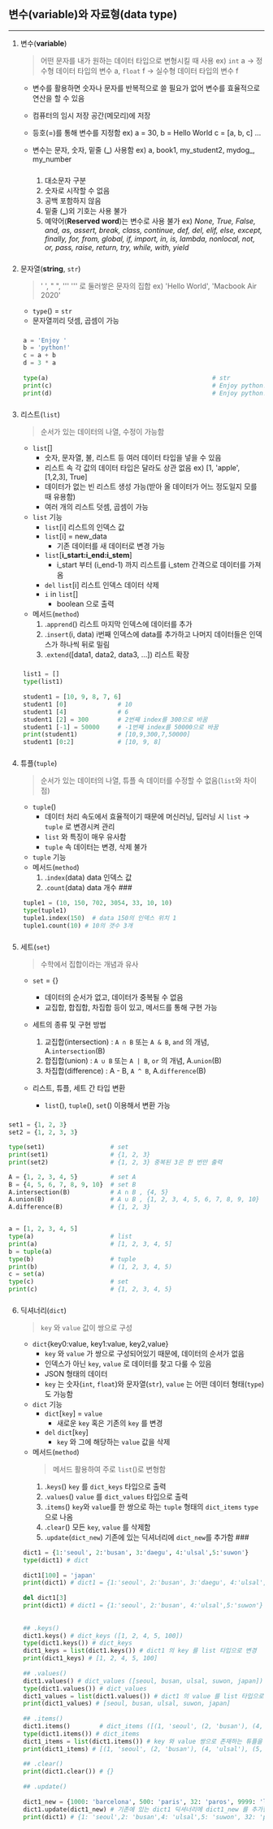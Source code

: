 ## 변수(**variable**)와 자료형(**data type**)

___
1. 변수(**variable**)
    > 어떤 문자를 내가 원하는 데이터 타입으로 변형시킬 때 사용 ex)  `int` a -> 정수형 데이터 타입의 변수 a, `float` f -> 실수형 데이터 타입의 변수 f
    * 변수를 활용하면 숫자나 문자를 반복적으로 쓸 필요가 없어 변수를 효율적으로 연산을 할 수 있음
    * 컴퓨터의 임시 저장 공간(메모리)에 저장
    * 등호(=)를 통해 변수를 지정함 ex) a = 30, b = Hello World c = [a, b, c] ...
    * 변수는 문자, 숫자, 밑줄 (**_**) 사용함 ex) a, book1, my_student2, mydog_, my_number
        ###

        1. 대소문자 구분
        2. 숫자로 시작할 수 없음
        3. 공백 포함하지 않음
        4. 밑줄 (**_**)외 기호는 사용 불가
        5. 예약어(**Reserved word**)는 변수로 사용 불가 ex) _None, True, False, and, as, assert, break, class, continue, def, del, elif, else, except, finally, for, from, global, if, import, in, is, lambda, nonlocal, not, or, pass, raise, return, try, while, with, yield_    
        ###

2. 문자열(**string**, `str`)
    > ' ', " ", ''' ''' 로 둘러쌓은 문자의 집합 ex) 'Hello World', 'Macbook Air 2020' 
    * `type`() = `str`
    * 문자열끼리 덧셈, 곱셈이 가능
    ###
``` python
    a = 'Enjoy '
    b = 'python!'
    c = a + b
    d = 3 * a
    
    type(a)												# str
    print(c)											# Enjoy python!
    print(d)											# Enjoy python!Enjoy python!Enjoy python!
```
###

3. 리스트(`list`)
    > 순서가 있는 데이터의 나열, 수정이 가능함
    * `list`[]
        * 숫자, 문자열, 불, 리스트 등 여러 데이터 타입을 넣을 수 있음
        * 리스트 속 각 값의 데이터 타입은 달라도 상관 없음 ex) [1, 'apple', [1,2,3], True]
        * 데이터가 없는 빈 리스트 생성 가능(받아 올 데이터가 어느 정도일지 모를 때 유용함)
        * 여러 개의 리스트 덧셈, 곱셈이 가능
    * `list` 기능
        * `list`[i] 리스트의 인덱스 값
        * `list`[i] = new_data 
            * 기존 데이터를 새 데이터로 변경 가능
        * `list`[**i_start:i_end:i_stem**]
            * i_start 부터 (i_end-1) 까지 리스트를 i_stem 간격으로 데이터를 가져옴
        * `del` `list`[i] 리스트 인덱스 데이터 삭제
        * `i` in `list`[]
            * boolean 으로 출력 
    * 메서드(`method`)
        1. .`apprend`() 리스트 마지막 인덱스에 데이터를 추가
        2. .`insert`(i, data) i번째 인덱스에 data를 추가하고 나머지 데이터들은 인덱스가 하나씩 뒤로 밀림
        3. .`extend`([data1, data2, data3, ...]) 리스트 확장

###
```python
    list1 = []
    type(list1)
    
    student1 = [10, 9, 8, 7, 6]
    student1 [0]              # 10
    student1 [4]              # 6
    student1 [2] = 300        # 2번째 index를 300으로 바꿈
    student1 [-1] = 50000     # -1번째 index를 50000으로 바꿈
    print(student1)           # [10,9,300,7,50000]
    student1 [0:2]            # [10, 9, 8]
```
###

4. 튜플(`tuple`)
    > 순서가 있는 데이터의 나열, 튜플 속 데이터를 수정할 수 없음(`list`와 차이점)
    * `tuple`()
        * 데이터 처리 속도에서 효율적이기 때문에 머신러닝, 딥러닝 시 `list` -> `tuple` 로 변경시켜 관리
        * `list` 와 특징이 매우 유사함
        * `tuple` 속 데이터는 변경, 삭제 불가
    * `tuple` 기능
    * 메서드(`method`)
        1. .`index`(data) data 인덱스 값 
        2. .`count`(data) data 개수
                ###
```python
    tuple1 = (10, 150, 702, 3054, 33, 10, 10)
    type(tuple1)
    tuple1.index(150)  # data 150의 인덱스 위치 1
    tuple1.count(10) # 10의 갯수 3개
```
###


5. 세트(`set`)
    > 수학에서 집합이라는 개념과 유사
    * `set` = {}
        * 데이터의 순서가 없고, 데이터가 중복될 수 없음
        * 교집합, 합집합, 차집합 등이 있고, 메서드를 통해 구현 가능

    * 세트의 종류 및 구현 방법
        1. 교집합(intersection) : `A ∩ B` 또는 `A & B`, `and` 의 개념, A.`intersection`(B)
        2. 합집합(union) : `A ∪ B` 또는 `A | B`, `or` 의 개념, A.`union`(B)
        3. 차집합(difference) : A - B, `A ^ B`, A.`difference`(B)

    * 리스트, 튜플, 세트 간 타입 변환
        * `list`(), `tuple`(), `set`() 이용해서 변환 가능

###

```python
set1 = {1, 2, 3}
set2 = {1, 2, 3, 3}

type(set1)                  # set
print(set1)                 # {1, 2, 3}
print(set2)                 # {1, 2, 3} 중복된 3은 한 번만 출력

A = {1, 2, 3, 4, 5}         # set A
B = {4, 5, 6, 7, 8, 9, 10}  # set B
A.intersection(B)           # A ∩ B , {4, 5}
A.union(B)                  # A ∪ B , {1, 2, 3, 4, 5, 6, 7, 8, 9, 10}
A.difference(B)             # {1, 2, 3}


a = [1, 2, 3, 4, 5]
type(a)                     # list
print(a)                    # [1, 2, 3, 4, 5]
b = tuple(a)
type(b)                     # tuple
print(b)                    # (1, 2, 3, 4, 5)
c = set(a)
type(c)                     # set
print(c)                    # {1, 2, 3, 4, 5}
```
###


6. 딕셔너리(`dict`)
    > `key` 와 `value` 값이 쌍으로 구성
    * `dict`{key0:value, key1:value, key2,value} 
        * `key` 와 `value` 가 쌍으로 구성되어있기 때문에, 데이터의 순서가 없음
        * 인덱스가 아닌 `key`, `value` 로 데이터를 찾고 다룰 수 있음
        * JSON 형태의 데이터
        * `key` 는 숫자(`int`, `float`)와 문자열(`str`), `value` 는 어떤 데이터 형태(`type`)도 가능함 
    * `dict` 기능
        * `dict`[`key`] = `value` 
            * 새로운 `key` 혹은 기존의 `key` 를 변경
        * `del` `dict`[`key`]
            * `key` 와 그에 해당하는 `value` 값을 삭제
    * 메서드(`method`)
        > 메서드 활용하여 주로 `list`()로 변형함
        1. .`keys`()   `key` 를 `dict_keys` 타입으로 출력 
        2. .`values`()   `value` 를
        `dict_values` 타입으로 출력
        3. .`items`()   `key`와 `value`를 한 쌍으로 하는 `tuple` 형태의 `dict_items` `type` 으로 나옴
        4. .`clear`() 모든 `key`, `value` 를 삭제함
        5. .`update`(`dict_new`) 기존에 있는 딕셔너리에 `dict_new`를 추가함
                ###

```python
    dict1 = {1:'seoul', 2:'busan', 3:'daegu', 4:'ulsal',5:'suwon'}  
    type(dict1) # dict
    
    dict1[100] = 'japan' 
    print(dict1) # dict1 = {1:'seoul', 2:'busan', 3:'daegu', 4:'ulsal',5:'suwon', 100:'japan'}
    
    del dict1[3]
    print(dict1) # dict1 = {1:'seoul', 2:'busan', 4:'ulsal',5:'suwon'}
    
    
    ## .keys()
    dict1.keys() # dict_keys ([1, 2, 4, 5, 100])
    type(dict1.keys()) # dict_keys
    dict1_keys = list(dict1.keys()) # dict1 의 key 를 list 타입으로 변경
    print(dict1_keys) # [1, 2, 4, 5, 100]
    
    ## .values()
    dict1.values() # dict_values ([seoul, busan, ulsal, suwon, japan])
    type(dict1.values()) # dict_values
    dict1_values = list(dict1.values()) # dict1 의 value 를 list 타입으로 변경
    print(dict1_values) # [seoul, busan, ulsal, suwon, japan]
    
    ## .items()
    dict1.items() 		 # dict_items ([(1, 'seoul', (2, 'busan'), (4, 'ulsal'), (5, 'suwon'), (100, 'japan')])
    type(dict1.items()) # dict_items
    dict1_items = list(dict1.items()) # key 와 value 쌍으로 존재하는 튜플을 한 데이터로 갖는 list 타입으로 변경 
    print(dict1_items) # [(1, 'seoul', (2, 'busan'), (4, 'ulsal'), (5, 'suwon'), (100, 'japan')]
    
    ## .clear()
    print(dict1.clear()) # {}
    
    ## .update()
    
    dict1_new = {1000: 'barcelona', 500: 'paris', 32: 'paros', 9999: 'lyon'}
    dict1.update(dict1_new) # 기존에 있는 dict1 딕셔너리에 dict1_new 를 추가함
    print(dict1) # {1: 'seoul',2: 'busan',4: 'ulsal',5: 'suwon', 32: 'paros', 100: 'japan', 500: 'paris', 1000: 'barcelona', 9999: 'lyon'}
```
###

